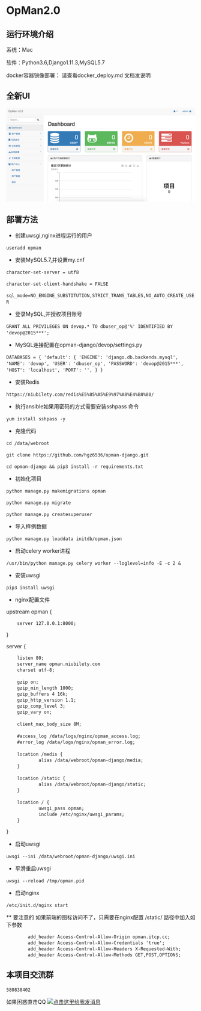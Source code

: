 # OpMan2.0

## 运行环境介绍 ##

系统：Mac

软件：Python3.6,Django1.11.3,MySQL5.7

docker容器镜像部署： 请查看docker_deploy.md 文档发说明

## 全新UI ##

![](https://github.com/hgz6536/hgz6536.github.io/blob/master/images/OpMan2.0.png)

## 部署方法 ##

- 创建uwsgi,nginx进程运行的用户

`useradd opman`

- 安装MySQL5.7,并设置my.cnf

`character-set-server = utf8`

`character-set-client-handshake = FALSE`

`sql_mode=NO_ENGINE_SUBSTITUTION,STRICT_TRANS_TABLES,NO_AUTO_CREATE_USER`

- 登录MySQL,并授权项目账号

`GRANT ALL PRIVILEGES ON devop.* TO dbuser_op@'%' IDENTIFIED BY 'devop@2015***';`

- MySQL连接配置在opman-django/devop/settings.py

`DATABASES = {
    'default': {
        'ENGINE': 'django.db.backends.mysql',
        'NAME': 'devop',
        'USER': 'dbuser_op',
        'PASSWORD': 'devop@2015***',
        'HOST': 'localhost',
        'PORT': '',
    }
}`

- 安装Redis

`https://niubilety.com/redis%E5%85%A5%E9%97%A8%E4%B8%80/`

- 执行ansible如果用密码的方式需要安装sshpass 命令

`yum install sshpass -y`

- 克隆代码

`cd /data/webroot`

`git clone https://github.com/hgz6536/opman-django.git`

`cd opman-django && pip3 install -r requirements.txt`

- 初始化项目

`python manage.py makemigrations opman`

`python manage.py migrate`

`python manage.py createsuperuser`

- 导入样例数据

`python manage.py loaddata initdb/opman.json`

- 启动celery worker进程

`/usr/bin/python manage.py celery worker --loglevel=info -E -c 2 &`

- 安装uwsgi

`pip3 install uwsgi`

- nginx配置文件

upstream opman {

        server 127.0.0.1:8000;
}

server {

        listen 80;
        server_name opman.niubilety.com
        charset utf-8;

        gzip on;
        gzip_min_length 1000;
        gzip_buffers 4 16k;
        gzip_http_version 1.1;
        gzip_comp_level 3;
        gzip_vary on;

        client_max_body_size 8M;

        #access_log /data/logs/nginx/opman_access.log;
        #error_log /data/logs/nginx/opman_error.log;

        location /medis {
                alias /data/webroot/opman-django/media;
        }

        location /static {
                alias /data/webroot/opman-django/static;
        }

        location / {
                uwsgi_pass opman;
                include /etc/nginx/uwsgi_params;
        }

}

- 启动uwsgi

`uwsgi --ini /data/webroot/opman-django/uwsgi.ini`

- 平滑重启uwsgi

`uwsgi --reload /tmp/opman.pid`

- 启动nginx

`/etc/init.d/nginx start`

\** 要注意的
如果前端的图标访问不了，只需要在nginx配置 /static/ 路径中加入如下参数 
```
        add_header Access-Control-Allow-Origin opman.itcp.cc;
        add_header Access-Control-Allow-Credentials 'true';
        add_header Access-Control-Allow-Headers X-Requested-With;
        add_header Access-Control-Allow-Methods GET,POST,OPTIONS;
```

## 本项目交流群 ##
`580838402`

如果困惑直击QQ
<a target="_blank" href="http://wpa.qq.com/msgrd?v=3&uin=847644968&site=qq&menu=yes">
     <img border="0" src="http://wpa.qq.com/pa?p=2:847644968:52" alt="点击这里给我发消息" title="点击这里给我发消息"/>
</a>

